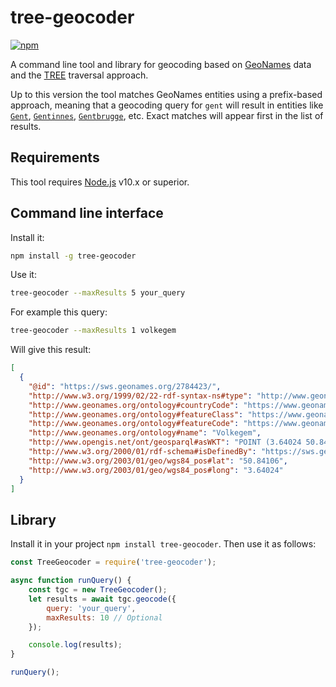 # tree-geocoder

[![npm](https://img.shields.io/npm/v/tree-geocoder.svg?style=popout)](https://npmjs.com/package/tree-geocoder)

A command line tool and library for geocoding based on [GeoNames](https://www.geonames.org/) data and the [TREE](https://github.com/TREEcg/specification#%E1%B4%9B%CA%80%E1%B4%87%E1%B4%87) traversal approach.

Up to this version the tool matches GeoNames entities using a prefix-based approach, meaning that a geocoding query for `gent` will result in entities like [`Gent`](https://sws.geonames.org/2797657/), [`Gentinnes`](https://sws.geonames.org/2797650/), [`Gentbrugge`](https://sws.geonames.org/2797652/), etc. Exact matches will appear first in the list of results.

## Requirements

This tool requires [Node.js](https://nodejs.org/en/) v10.x or superior.

## Command line interface

Install it:

```bash
npm install -g tree-geocoder
```

Use it:

```bash
tree-geocoder --maxResults 5 your_query
```

For example this query:

```bash
tree-geocoder --maxResults 1 volkegem
```

Will give this result:

```json
[
  {
    "@id": "https://sws.geonames.org/2784423/",
    "http://www.w3.org/1999/02/22-rdf-syntax-ns#type": "http://www.geonames.org/ontology#Feature",
    "http://www.geonames.org/ontology#countryCode": "https://www.geonames.org/ontology#BE",
    "http://www.geonames.org/ontology#featureClass": "https://www.geonames.org/ontology#P",
    "http://www.geonames.org/ontology#featureCode": "https://www.geonames.org/ontology#P.PPL",
    "http://www.geonames.org/ontology#name": "Volkegem",
    "http://www.opengis.net/ont/geosparql#asWKT": "POINT (3.64024 50.84106)",
    "http://www.w3.org/2000/01/rdf-schema#isDefinedBy": "https://sws.geonames.org/2784423/about.rdf",
    "http://www.w3.org/2003/01/geo/wgs84_pos#lat": "50.84106",
    "http://www.w3.org/2003/01/geo/wgs84_pos#long": "3.64024"
  }
]
```

## Library

Install it in your project `npm install tree-geocoder`. Then use it as follows:

```js
const TreeGeocoder = require('tree-geocoder');

async function runQuery() {
    const tgc = new TreeGeocoder();
    let results = await tgc.geocode({
        query: 'your_query',
        maxResults: 10 // Optional
    });

    console.log(results);
}

runQuery();
```

